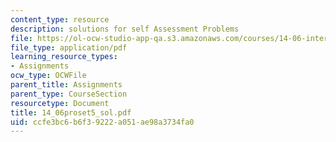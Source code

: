 ```yaml
---
content_type: resource
description: solutions for self Assessment Problems
file: https://ol-ocw-studio-app-qa.s3.amazonaws.com/courses/14-06-intermediate-macroeconomic-theory-spring-2004/ccfe3bc6b6f39222a051ae98a3734fa0_14_06proset5_sol.pdf
file_type: application/pdf
learning_resource_types:
- Assignments
ocw_type: OCWFile
parent_title: Assignments
parent_type: CourseSection
resourcetype: Document
title: 14_06proset5_sol.pdf
uid: ccfe3bc6-b6f3-9222-a051-ae98a3734fa0
---
```

